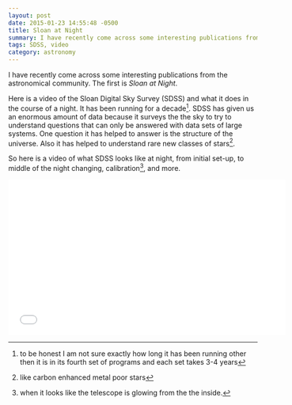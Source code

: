 ```yaml
---
layout: post
date: 2015-01-23 14:55:48 -0500
title: Sloan at Night
summary: I have recently come across some interesting publications from the astronomical community. The first is <em>Sloan at Night</em>.
tags: SDSS, video
category: astronomy
---
```


I have recently come across some interesting publications from the astronomical community. The first is *Sloan at Night*.

Here is a video of the Sloan Digital Sky Survey (SDSS) and what it does in the course of a night. It has been running for a decade[^1]. SDSS has given us an enormous amount of data because it surveys the the sky to try to understand questions that can only be answered with data sets of large systems. One question it has helped to answer is the structure of the universe. Also it has helped to understand rare new classes of stars[^2].

So here is a video of what SDSS looks like at night, from initial set-up, to middle of the night changing, calibration[^3], and more.

<div class="auto-resizable-iframe">
    <div>
        <iframe width="560" height="315" src="//www.youtube-nocookie.com/embed/AHsS57NMQjE?rel=0" frameborder="0" allowfullscreen></iframe>
    </div>
</div>


[^1]: to be honest I am not sure exactly how long it has been running other then it is in its fourth set of programs and each set takes 3-4 years
[^2]: like carbon enhanced metal poor stars
[^3]: when it looks like the telescope is glowing from the the inside.

<!-- [cool science]: {{ root_url }}/blog/categories/cool-science/ -->
<!-- [cool science]: {{root_url}}/tags/#cool-science -->
